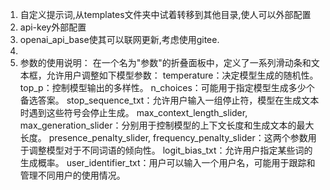 1. 自定义提示词,从templates文件夹中试着转移到其他目录,使人可以外部配置
2. api-key外部配置
3. openai_api_base使其可以联网更新,考虑使用gitee.
4. 
5. 参数的使用说明：
   在一个名为"参数"的折叠面板中，定义了一系列滑动条和文本框，允许用户调整如下模型参数：
    temperature：决定模型生成的随机性。
    top_p：控制模型输出的多样性。
    n_choices：可能用于指定模型生成多少个备选答案。
    stop_sequence_txt：允许用户输入一组停止符，模型在生成文本时遇到这些符号会停止生成。
    max_context_length_slider, max_generation_slider：分别用于控制模型的上下文长度和生成文本的最大长度。
    presence_penalty_slider, frequency_penalty_slider：这两个参数用于调整模型对于不同词语的倾向性。
    logit_bias_txt：允许用户指定某些词的生成概率。
    user_identifier_txt：用户可以输入一个用户名，可能用于跟踪和管理不同用户的使用情况。